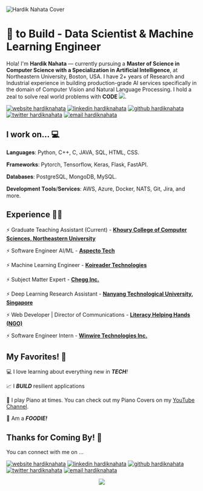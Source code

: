 <!--Credits for template: https://github.com/ombharatiya -->

![Hardik Nahata Cover](https://i.imgur.com/EF1Riuy.png)

<!-- links to social media icons -->
<!-- no need to change these -->

<!-- icons  -->

[1.1]: https://img.icons8.com/color/48/000000/linkedin.png
[2.1]: https://img.icons8.com/windows/48/000000/github.png
[3.1]: https://img.icons8.com/color/48/000000/twitter.png
[4.1]: https://img.icons8.com/fluent/48/000000/domain.png
[5.1]: https://img.icons8.com/cute-clipart/48/000000/email.png

<!-- links to my social media accounts -->

[1]: https://www.linkedin.com/in/hardiknahata
[2]: https://www.github.com/hardiknahata
[3]: https://www.twitter.com/sarcastichardy
[4]: https://www.hardiknahata.com
[5]: mailto:nahata.h@northeastern.edu

<!-- section - intro -->
<!--#### **SDE** @ **HashedIn | Microsoft | ISRO** -->

# :blue_heart: to Build - Data Scientist & Machine Learning Engineer


Hola! I'm **Hardik Nahata** — currently pursuing a **Master of Science in Computer Science with a Specialization in Artificial Intelligence**, at Northeastern University, Boston, USA. I have 2+ years of Research and Industrial experience in building production-grade AI services specifically in the domain of Computer Vision and Natural Language Processing.  I hold a zeal to solve real world problems with **CODE** ![](https://img.icons8.com/ios-filled/15/000000/code.png).
<!--Recently I worked at NTU Singapore (BIL Lab) for my final year thesis. -->

<!-- section - intro -->

<!-- section - social media icons -->

[![website hardiknahata][4.1]][4]
[![linkedin hardiknahata][1.1]][1]
[![github hardiknahata][2.1]][2]
[![twitter hardiknahata][3.1]][3]
[![email hardiknahata][5.1]][5]

<!-- section - social media icons -->



<!-- section - skills -->

## I work on... 💻

𝐋𝐚𝐧𝐠𝐮𝐚𝐠𝐞𝐬: Python, C++, C, JAVA, SQL, HTML, CSS.  

𝐅𝐫𝐚𝐦𝐞𝐰𝐨𝐫𝐤𝐬: Pytorch, Tensorflow, Keras, Flask, FastAPI.  

𝐃𝐚𝐭𝐚𝐛𝐚𝐬𝐞𝐬: PostgreSQL, MongoDB, MySQL.  

𝐃𝐞𝐯𝐞𝐥𝐨𝐩𝐦𝐞𝐧𝐭 𝐓𝐨𝐨𝐥𝐬/𝐒𝐞𝐫𝐯𝐢𝐜𝐞𝐬: AWS, Azure, Docker, NATS, Git, Jira, and more.  


<!-- Python . C++ . C . SQL . HTML . CSS . BOOTSTRAP

Pytorch . Keras . Tensorflow . Computer Vision . Natural Language Processing . Deep Learning

Amazon Web Services (AWS) . Google Cloud Compute (GCP) . Microsoft Azure
 -->
<!-- section - skills -->

<!-- section - job details -->

## Experience 👨‍💻
⚡️ Graduate Teaching Assistant (Current) - [**Khoury College of Computer Sciences, Northeastern University**](https://www.khoury.northeastern.edu)

⚡️ Software Engineer AI/ML - [**Aspecto Tech**](http://aspecto.tech)

⚡️ Machine Learning Engineer - [**Koireader Technologies**](https://koireader.com)

⚡️ Subject Matter Expert - [**Chegg Inc.**](https://chegg.com)

⚡️ Deep Learning Research Assistant - [**Nanyang Technological University, Singapore**](https://www.ntu.edu.sg)

⚡️ Web Developer | Director of Communications - [**Literacy Helping Hands (NGO)**](https://www.literacyhelpinghands.in)

⚡️ Software Engineer Intern - [**Winwire Technologies Inc.**](https://www.winwire.com)


<!-- section - job details -->


<!-- section - interests -->

## My Favorites! 💖

💻 I love learning about everything new in _**TECH**!_

📈 I _**BUILD**_ resilient applications

🎹 I play Piano at times. You can check out my Piano Covers on my [YouTube Channel](https://www.youtube.com/channel/UC6EZ0xQ3EtBsogS3At_fAFA?view_as=subscriber). 

🍕 Am a _**FOODIE!**_

<!-- section - interests -->

## Thanks for Coming By! 💜

You can connect with me on ...

<!-- section - social media icons -->

[![website hardiknahata][4.1]][4]
[![linkedin hardiknahata][1.1]][1]
[![github hardiknahata][2.1]][2]
[![twitter hardiknahata][3.1]][3]
[![email hardiknahata][5.1]][5]

<!-- section - social media icons -->

<p align='center'>
<img align='center' src="https://visitor-badge.glitch.me/badge?page_id=hardiknahata.visitor-badge">
 <p/>
